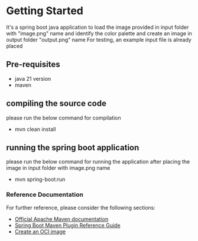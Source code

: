 # Getting Started
It's a spring boot java application to load the image provided in input folder with "image.png" name and identify the color palette and create an image in output folder "output.png" name
For testing, an example input file is already placed
## Pre-requisites
- java 21 version
- maven

## compiling the source code
please run the below command for compilation
- mvn clean install

## running the spring boot application
please run the below command for running the application after placing the image in input folder with image.png name
- mvn spring-boot:run


### Reference Documentation
For further reference, please consider the following sections:

* [Official Apache Maven documentation](https://maven.apache.org/guides/index.html)
* [Spring Boot Maven Plugin Reference Guide](https://docs.spring.io/spring-boot/docs/3.2.3/maven-plugin/reference/html/)
* [Create an OCI image](https://docs.spring.io/spring-boot/docs/3.2.3/maven-plugin/reference/html/#build-image)

